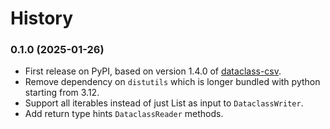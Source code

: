 # History

### 0.1.0 (2025-01-26)

* First release on PyPI, based on version 1.4.0 of [dataclass-csv](https://github.com/dfurtado/dataclass-csv).
* Remove dependency on `distutils` which is longer bundled with python starting from 3.12.
* Support all iterables instead of just List as input to `DataclassWriter`.
* Add return type hints `DataclassReader` methods.